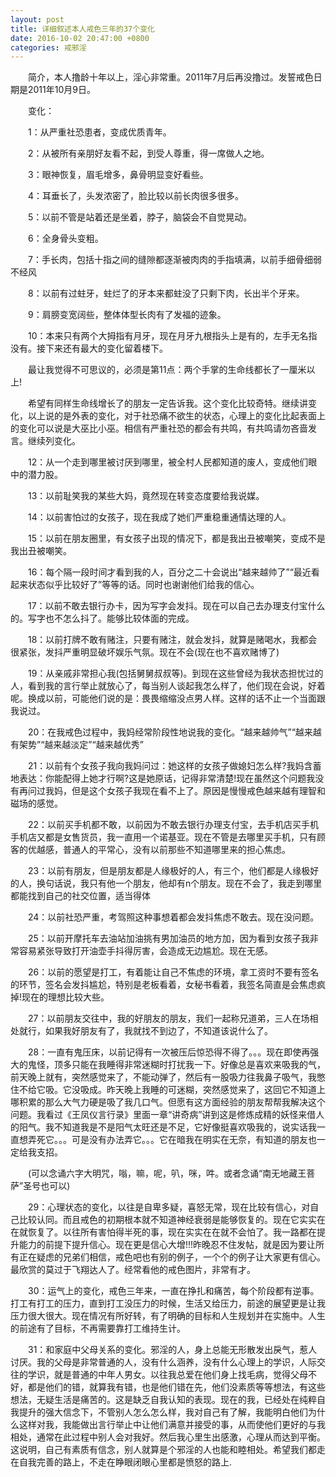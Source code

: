 ```yaml
---
layout: post
title: 详细叙述本人戒色三年的37个变化
date: 2016-10-02 20:47:00 +0800
categories: 戒邪淫
---
```


　　简介，本人撸龄十年以上，淫心非常重。2011年7月后再没撸过。发誓戒色日期是2011年10月9日。
　　变化：
　　1：从严重社恐患者，变成优质青年。
　　2：从被所有亲朋好友看不起，到受人尊重，得一席做人之地。
　　3：眼神恢复，眉毛增多，鼻骨明显变好看些。
　　4：耳垂长了，头发浓密了，脸比较以前长肉很多很多。
　　5：以前不管是站着还是坐着，脖子，脑袋会不自觉晃动。
　　6：全身骨头变粗。
　　7：手长肉，包括十指之间的缝隙都逐渐被肉肉的手指填满，以前手细骨细弱不经风
　　8：以前有过蛀牙，蛀烂了的牙本来都蛀没了只剩下肉，长出半个牙来。
　　9：肩膀变宽阔些，整体体型长肉有了发福的迹象。
　　10：本来只有两个大拇指有月牙，现在月牙九根指头上是有的，左手无名指没有。接下来还有最大的变化留着楼下。
　　最让我觉得不可思议的，必须是第11点：两个手掌的生命线都长了一厘米以上!
　　希望有同样生命线增长了的朋友一定告诉我。这个变化比较奇特。继续讲变化，以上说的是外表的变化，对于社恐痛不欲生的状态，心理上的变化比起表面上的变化可以说是大巫比小巫。相信有严重社恐的都会有共鸣，有共鸣请勿吝啬发言。继续列变化。
　　12：从一个走到哪里被讨厌到哪里，被全村人民都知道的废人，变成他们眼中的潜力股。
　　13：以前耻笑我的某些大妈，竟然现在转变态度要给我说媒。
　　14：以前害怕过的女孩子，现在我成了她们严重稳重通情达理的人。
　　15：以前在朋友圈里，有女孩子出现的情况下，都是我出丑被嘲笑，变成不是我出丑被嘲笑。
　　16：每个隔一段时间才看到我的人，百分之二十会说出“越来越帅了”“最近看起来状态似乎比较好了”等等的话。同时也谢谢他们给我的信心。
　　17：以前不敢去银行办卡，因为写字会发抖。现在可以自己去办理支付宝什么的。写字也不怎么抖了。能够比较体面的完成。
　　18：以前打牌不敢有赌注，只要有赌注，就会发抖，就算是赌喝水，我都会很紧张，发抖严重明显破坏娱乐气氛。现在不会(现在也不喜欢赌博了)
　　19：从亲戚非常担心我(包括舅舅叔叔等)。到现在这些曾经为我状态担忧过的人，看到我的言行举止就放心了，每当别人谈起我怎么样了，他们现在会说，好着呢。换成以前，可能他们说的是：畏畏缩缩没点男人样。这样的话不止一个当面跟我说过。
　　20：在我戒色过程中，我妈经常阶段性地说我的变化。“越来越帅气”“越来越有架势”“越来越淡定”“越来越优秀”
　　21：以前有个女孩子我向我妈问过：她这样的女孩子做媳妇怎么样?我妈含蓄地表达：你能配得上她才行啊?这是她原话，记得非常清楚!现在虽然这个问题我没有再问过我妈，但是这个女孩子我现在看不上了。原因是慢慢戒色越来越有理智和磁场的感觉。
　　22：以前买手机都不敢，以前因为不敢去银行办理支付宝，去手机店买手机手机店又都是女售货员，我一直用一个诺基亚。现在不管是去哪里买手机，只有顾客的优越感，普通人的平常心，没有以前那些不知道哪里来的担心焦虑。
　　23：以前有朋友，但是朋友都是人缘极好的人，有三个，他们都是人缘极好的人，换句话说，我只有他一个朋友，他却有n个朋友。现在不会了，我走到哪里都能找到自己的社交位置，适当得体
　　24：以前社恐严重，考驾照这种事想着都会发抖焦虑不敢去。现在没问题。
　　25：以前开摩托车去油站加油挑有男加油员的地方加，因为看到女孩子我非常容易紧张导致打开油壶手抖得厉害，会造成无边尴尬。现在无感。
　　26：以前的愿望是打工，有着能让自己不焦虑的环境，拿工资时不要有签名的环节，签名会发抖尴尬，特别是老板看着，女秘书看着，我签名简直是会焦虑疯掉!现在的理想比较大些。
　　27：以前朋友交往中，我的好朋友的朋友，我们一起称兄道弟，三人在场相处就行，如果我好朋友有了，我就找不到边了，不知道该说什么了。
　　28：一直有鬼压床，以前记得有一次被压后惊恐得不得了。。。现在即使再强大的鬼怪，顶多只能在我睡得非常迷糊时打扰我一下。好像总是喜欢来吸我的气，前天晚上就有，突然感觉来了，不能动弹了，然后有一股吸力往我鼻子吸气，我憋住不给它吸。它没吸成。昨天晚上我睡的可迷糊，突然感觉来了，这回它不知道上哪积累的那么大气力硬是吸了我几口气。但愿有这方面经验的朋友帮帮我解决这个问题。我看过《王凤仪言行录》里面一章“讲奇病”讲到这是修炼成精的妖怪来借人的阳气。我不知道我是不是阳气太旺还是不足，它好像挺喜欢吸我的，说实话我一直想弄死它。。。可是没有办法弄它。。。它在暗我在明实在无奈，有知道的朋友也一定给我支招。
　　(可以念诵六字大明咒，嗡，嘛，呢，叭，咪，吽。或者念诵“南无地藏王菩萨”圣号也可以)
　　29：心理状态的变化，以往是自卑多疑，喜怒无常，现在比较有信心，对自己比较认同。而且戒色的初期根本就不知道神经衰弱是能够恢复的。现在它实实在在就恢复了。以往所有害怕得半死的事，现在实实在在就不会怕了。我一路都在提升能力的前提下提升信心。现在更是信心大增!!!昨晚忍不住发帖，就是因为要让所有正在疑虑的兄弟们相信，戒色吧也有别的例子，一个个的例子让大家更有信心。最欣赏的莫过于飞翔达人了。经常看他的戒色图片，非常有才。
　　30：运气上的变化，戒色三年来，一直在挣扎和痛苦，每个阶段都有逆事。打工有打工的压力，直到打工没压力的时候，生活又给压力，前途的展望更是让我压力很大很大。现在情况有所好转，有了明确的目标和人生规划并在实施中。人生的前途有了目标，不再需要靠打工维持生计。
　　31：和家庭中父母关系的变化。邪淫的人，身上总能无形散发出戾气，惹人讨厌。我的父母是非常普通的人，没有什么涵养，没有什么心理上的学识，人际交往的学识，就是普通的中年人男女。以往我总爱在他们身上找毛病，觉得父母不好，都是他们的错，就算我有错，也是他们错在先，他们没素质等等想法，有这些想法，无疑生活是痛苦的。这是缺乏自我认知的表现。现在的我，已经处在纯粹自我提升的强大信念下，不管别人怎么怎么样，我对自己有了解，我能明白他们为什么这样对我，我能做出言行举止中让他们满意并接受的事，从而使他们更好的与我相处，通常在此过程中别人会对我好。然后我心里生出感激，心理从而达到平衡。这说明，自己有素质有信念，别人就算是个邪淫的人也能和睦相处。希望我们都走在自我完善的路上，不走在睁眼闭眼心里都是愤怒的路上.